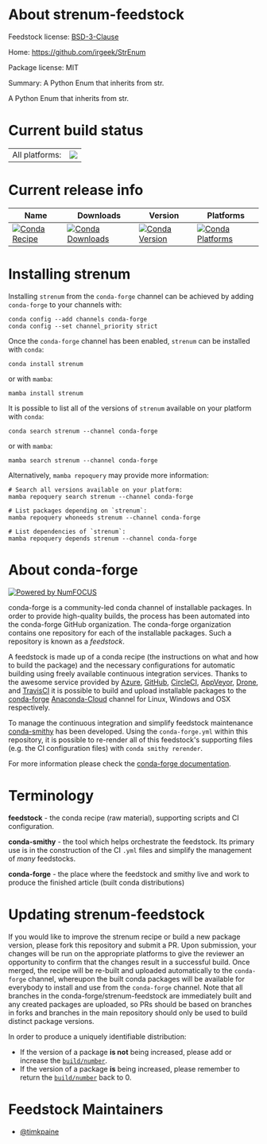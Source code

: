 About strenum-feedstock
=======================

Feedstock license: [BSD-3-Clause](https://github.com/conda-forge/strenum-feedstock/blob/main/LICENSE.txt)

Home: https://github.com/irgeek/StrEnum

Package license: MIT

Summary: A Python Enum that inherits from str.

A Python Enum that inherits from str.


Current build status
====================


<table><tr><td>All platforms:</td>
    <td>
      <a href="https://dev.azure.com/conda-forge/feedstock-builds/_build/latest?definitionId=18778&branchName=main">
        <img src="https://dev.azure.com/conda-forge/feedstock-builds/_apis/build/status/strenum-feedstock?branchName=main">
      </a>
    </td>
  </tr>
</table>

Current release info
====================

| Name | Downloads | Version | Platforms |
| --- | --- | --- | --- |
| [![Conda Recipe](https://img.shields.io/badge/recipe-strenum-green.svg)](https://anaconda.org/conda-forge/strenum) | [![Conda Downloads](https://img.shields.io/conda/dn/conda-forge/strenum.svg)](https://anaconda.org/conda-forge/strenum) | [![Conda Version](https://img.shields.io/conda/vn/conda-forge/strenum.svg)](https://anaconda.org/conda-forge/strenum) | [![Conda Platforms](https://img.shields.io/conda/pn/conda-forge/strenum.svg)](https://anaconda.org/conda-forge/strenum) |

Installing strenum
==================

Installing `strenum` from the `conda-forge` channel can be achieved by adding `conda-forge` to your channels with:

```
conda config --add channels conda-forge
conda config --set channel_priority strict
```

Once the `conda-forge` channel has been enabled, `strenum` can be installed with `conda`:

```
conda install strenum
```

or with `mamba`:

```
mamba install strenum
```

It is possible to list all of the versions of `strenum` available on your platform with `conda`:

```
conda search strenum --channel conda-forge
```

or with `mamba`:

```
mamba search strenum --channel conda-forge
```

Alternatively, `mamba repoquery` may provide more information:

```
# Search all versions available on your platform:
mamba repoquery search strenum --channel conda-forge

# List packages depending on `strenum`:
mamba repoquery whoneeds strenum --channel conda-forge

# List dependencies of `strenum`:
mamba repoquery depends strenum --channel conda-forge
```


About conda-forge
=================

[![Powered by
NumFOCUS](https://img.shields.io/badge/powered%20by-NumFOCUS-orange.svg?style=flat&colorA=E1523D&colorB=007D8A)](https://numfocus.org)

conda-forge is a community-led conda channel of installable packages.
In order to provide high-quality builds, the process has been automated into the
conda-forge GitHub organization. The conda-forge organization contains one repository
for each of the installable packages. Such a repository is known as a *feedstock*.

A feedstock is made up of a conda recipe (the instructions on what and how to build
the package) and the necessary configurations for automatic building using freely
available continuous integration services. Thanks to the awesome service provided by
[Azure](https://azure.microsoft.com/en-us/services/devops/), [GitHub](https://github.com/),
[CircleCI](https://circleci.com/), [AppVeyor](https://www.appveyor.com/),
[Drone](https://cloud.drone.io/welcome), and [TravisCI](https://travis-ci.com/)
it is possible to build and upload installable packages to the
[conda-forge](https://anaconda.org/conda-forge) [Anaconda-Cloud](https://anaconda.org/)
channel for Linux, Windows and OSX respectively.

To manage the continuous integration and simplify feedstock maintenance
[conda-smithy](https://github.com/conda-forge/conda-smithy) has been developed.
Using the ``conda-forge.yml`` within this repository, it is possible to re-render all of
this feedstock's supporting files (e.g. the CI configuration files) with ``conda smithy rerender``.

For more information please check the [conda-forge documentation](https://conda-forge.org/docs/).

Terminology
===========

**feedstock** - the conda recipe (raw material), supporting scripts and CI configuration.

**conda-smithy** - the tool which helps orchestrate the feedstock.
                   Its primary use is in the construction of the CI ``.yml`` files
                   and simplify the management of *many* feedstocks.

**conda-forge** - the place where the feedstock and smithy live and work to
                  produce the finished article (built conda distributions)


Updating strenum-feedstock
==========================

If you would like to improve the strenum recipe or build a new
package version, please fork this repository and submit a PR. Upon submission,
your changes will be run on the appropriate platforms to give the reviewer an
opportunity to confirm that the changes result in a successful build. Once
merged, the recipe will be re-built and uploaded automatically to the
`conda-forge` channel, whereupon the built conda packages will be available for
everybody to install and use from the `conda-forge` channel.
Note that all branches in the conda-forge/strenum-feedstock are
immediately built and any created packages are uploaded, so PRs should be based
on branches in forks and branches in the main repository should only be used to
build distinct package versions.

In order to produce a uniquely identifiable distribution:
 * If the version of a package **is not** being increased, please add or increase
   the [``build/number``](https://docs.conda.io/projects/conda-build/en/latest/resources/define-metadata.html#build-number-and-string).
 * If the version of a package **is** being increased, please remember to return
   the [``build/number``](https://docs.conda.io/projects/conda-build/en/latest/resources/define-metadata.html#build-number-and-string)
   back to 0.

Feedstock Maintainers
=====================

* [@timkpaine](https://github.com/timkpaine/)

